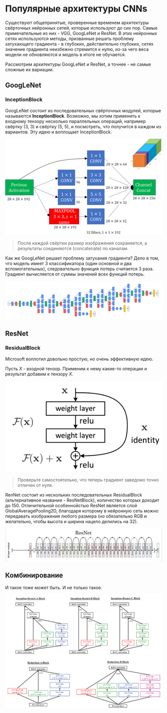 # Популярные архитектуры CNNs

Существуют общепринятые, проверенные временем архитектуры свёрточных нейронных сетей, которые используют до сих пор. Самые примечательные из них - VGG, GoogLeNet и ResNet. В этих нейронных сетях используются методы, призванные решать проблему затухающего градиента - в глубоких, действительно глубоких, сетях значение градиента неизбежно стремится к нулю, из-за чего веса модели не обновляются и модель в итоге не обучается.

Рассмотрим архитектуры GoogLeNet и ResNet, а точнее - не самые сложные их вариации.


## GoogLeNet

### InceptionBlock

GoogLeNet состоит из последовательных свёрточных модулей, которые называются **InceptionBlock**. Возможно, мы хотим применить к входному тензору несколько параллельных операций, например свёртку (3, 3) и свёртку (5, 5), и посмотреть, что получится в каждом из вариантов. Эту идею и воплощает InceptionBlock.

![inception_block](https://raw.githubusercontent.com/TheDim0n/TensorFlow-Learning/master/images/inception_block.png)

> После каждой свёртки размер изображения сохраняется, а результаты соединяются (concatenate) по каналам.

Как же GoogLeNet решает проблему затухания градиента? Дело в том, что модель имеет 3 классификатора (один основной и два вспомогательных), следовательно функция потерь считается 3 раза. Градиент вычисляется от суммы значений всех функций потерь.


![inception_block](https://raw.githubusercontent.com/TheDim0n/TensorFlow-Learning/master/images/googlenet-architecture.png)


## ResNet

### ResidualBlock

Microsoft воплотил довольно простую, но очень эффективную идею.

Пусть *X* - входной тензор. Применим к нему какие-то операции и результат добавим к тензору *X*.

![residual_block](https://raw.githubusercontent.com/TheDim0n/TensorFlow-Learning/master/images/ResidualBlock.png)

> Проверьте самостоятельно, что теперь градиент заведомо точно отличен от нуля.

RenNet состоит из нескольких последовательных ResidualBlock (альтернативное название - ResNetBlock), количество которых доходит до 150. Отличительной особеннойстью ResNet является слой GlobalAveragePooling2D, благодаря которому в нейронную сеть можно передавать изображения любого размера (но обязательно RGB и желательно, чтобы высота и ширина нацело делились на 32).

![residual_block](https://raw.githubusercontent.com/TheDim0n/TensorFlow-Learning/master/images/ResNet.png)


## Комбинирование

И такое тоже может быть. И не только такое.

![InceptionResnetBlocks](https://raw.githubusercontent.com/TheDim0n/TensorFlow-Learning/master/images/InceptionResnetBlocks.png)